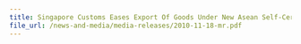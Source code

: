 ```yaml
---
title: Singapore Customs Eases Export Of Goods Under New Asean Self-Certification Scheme For Origin Certification 850 Exporters in Singapore Expected To Save Over $1 Million Annually
file_url: /news-and-media/media-releases/2010-11-18-mr.pdf
---
```

